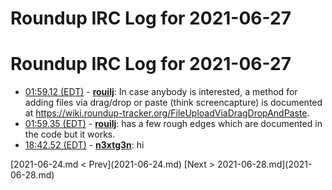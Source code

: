 # Roundup IRC Log for 2021-06-27 #
# Roundup IRC Log for 2021-06-27
* <a href="#01:59.12" id="01:59.12">01:59.12 (EDT)</a> - __[rouilj](https://github.com/rouilj)__: In case anybody is interested, a method for adding files via drag/drop or paste (think screencapture) is documented at <https://wiki.roundup-tracker.org/FileUploadViaDragDropAndPaste>.
* <a href="#01:59.35" id="01:59.35">01:59.35 (EDT)</a> - __[rouilj](https://github.com/rouilj)__: has a few rough edges which are documented in the code but it works.
* <a href="#18:42.52" id="18:42.52">18:42.52 (EDT)</a> - __[n3xtg3n](https://github.com/n3xtg3n)__: hi

<div class="inpage-footer">
[2021-06-24.md < Prev](2021-06-24.md)
[Next > 2021-06-28.md](2021-06-28.md)
</div>
